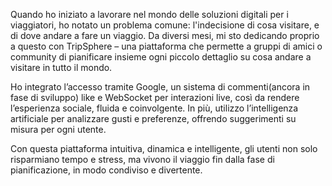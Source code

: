 Quando ho iniziato a lavorare nel mondo delle soluzioni digitali per i viaggiatori, ho notato un problema comune: l'indecisione di cosa visitare, e di dove andare a fare un viaggio.
Da diversi mesi, mi sto dedicando proprio a questo con TripSphere – una piattaforma che permette a gruppi di amici o community di pianificare insieme ogni piccolo dettaglio su cosa andare a visitare in tutto il mondo.

Ho integrato l’accesso tramite Google, un sistema di commenti(ancora in fase di sviluppo) like e WebSocket per interazioni live, così da rendere l’esperienza sociale, fluida e coinvolgente.
In più, utilizzo l’intelligenza artificiale per analizzare gusti e preferenze, offrendo suggerimenti su misura per ogni utente.

Con questa piattaforma intuitiva, dinamica e intelligente, gli utenti non solo risparmiano tempo e stress, ma vivono il viaggio fin dalla fase di pianificazione, in modo condiviso e divertente.
